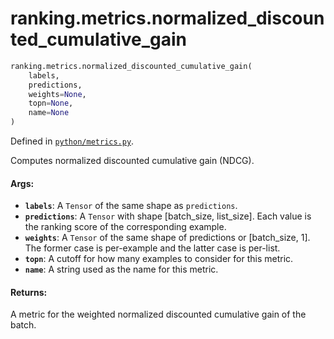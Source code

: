 <div itemscope itemtype="http://developers.google.com/ReferenceObject">
<meta itemprop="name" content="ranking.metrics.normalized_discounted_cumulative_gain" />
<meta itemprop="path" content="Stable" />
</div>

# ranking.metrics.normalized_discounted_cumulative_gain

``` python
ranking.metrics.normalized_discounted_cumulative_gain(
    labels,
    predictions,
    weights=None,
    topn=None,
    name=None
)
```



Defined in [`python/metrics.py`](https://github.com/tensorflow/ranking/tree/master/tensorflow_ranking/python/metrics.py).

<!-- Placeholder for "Used in" -->

Computes normalized discounted cumulative gain (NDCG).

#### Args:

* <b>`labels`</b>: A `Tensor` of the same shape as `predictions`.
* <b>`predictions`</b>: A `Tensor` with shape [batch_size, list_size]. Each value is
    the ranking score of the corresponding example.
* <b>`weights`</b>: A `Tensor` of the same shape of predictions or [batch_size, 1]. The
    former case is per-example and the latter case is per-list.
* <b>`topn`</b>: A cutoff for how many examples to consider for this metric.
* <b>`name`</b>: A string used as the name for this metric.


#### Returns:

A metric for the weighted normalized discounted cumulative gain of the
batch.